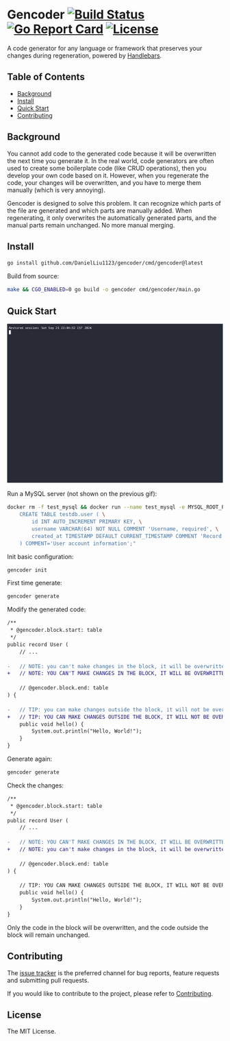 # Gencoder [![Build Status](https://img.shields.io/github/actions/workflow/status/DanielLiu1123/gencoder/build.yml)](https://github.com/DanielLiu1123/gencoder/actions) [![Go Report Card](https://goreportcard.com/badge/github.com/DanielLiu1123/gencoder)](https://goreportcard.com/report/github.com/DanielLiu1123/gencoder) [![License](https://img.shields.io/github/license/DanielLiu1123/gencoder)](./LICENSE)

A code generator for any language or framework that preserves your changes during regeneration, powered by [Handlebars](https://handlebarsjs.com/).

## Table of Contents

- [Background](#background)
- [Install](#install)
- [Quick Start](#quick-start)
- [Contributing](#contributing)

## Background

You cannot add code to the generated code because it will be overwritten the next time you generate it.
In the real world, code generators are often used to create some boilerplate code (like CRUD operations),
then you develop your own code based on it. However, when you regenerate the code, your changes will be overwritten,
and you have to merge them manually (which is very annoying).

Gencoder is designed to solve this problem. It can recognize which parts of the file are generated and which parts are manually added. 
When regenerating, it only overwrites the automatically generated parts,
and the manual parts remain unchanged. No more manual merging.

## Install

```bash
go install github.com/DanielLiu1123/gencoder/cmd/gencoder@latest
```

Build from source:

```bash
make && CGO_ENABLED=0 go build -o gencoder cmd/gencoder/main.go
```

## Quick Start

![gencoder.gif](website/static/img/gencoder.gif)

Run a MySQL server (not shown on the previous gif):

```bash
docker rm -f test_mysql && docker run --name test_mysql -e MYSQL_ROOT_PASSWORD=root -e MYSQL_DATABASE=testdb -p 3306:3306 -p 33060:33060 -id mysql:latest && sleep 10 && docker exec -i test_mysql mysql -uroot -proot -e "\
    CREATE TABLE testdb.user ( \
        id INT AUTO_INCREMENT PRIMARY KEY, \
        username VARCHAR(64) NOT NULL COMMENT 'Username, required', \
        created_at TIMESTAMP DEFAULT CURRENT_TIMESTAMP COMMENT 'Record creation timestamp' \
    ) COMMENT='User account information';"
```

Init basic configuration:

```bash
gencoder init
```

First time generate:

```bash
gencoder generate
```

Modify the generated code:

```diff
/**
 * @gencoder.block.start: table
 */
public record User (
    // ...

-   // NOTE: you can't make changes in the block, it will be overwritten by generating again
+   // NOTE: YOU CAN'T MAKE CHANGES IN THE BLOCK, IT WILL BE OVERWRITTEN BY GENERATING AGAIN

    // @gencoder.block.end: table
) {

-   // TIP: you can make changes outside the block, it will not be overwritten by generating again
+   // TIP: YOU CAN MAKE CHANGES OUTSIDE THE BLOCK, IT WILL NOT BE OVERWRITTEN BY GENERATING AGAIN
    public void hello() {
        System.out.println("Hello, World!");
    }
}
```

Generate again:

```bash
gencoder generate
```

Check the changes:

```diff
/**
 * @gencoder.block.start: table
 */
public record User (
    // ...

-   // NOTE: YOU CAN'T MAKE CHANGES IN THE BLOCK, IT WILL BE OVERWRITTEN BY GENERATING AGAIN
+   // NOTE: you can't make changes in the block, it will be overwritten by generating again

    // @gencoder.block.end: table
) {

    // TIP: YOU CAN MAKE CHANGES OUTSIDE THE BLOCK, IT WILL NOT BE OVERWRITTEN BY GENERATING AGAIN
    public void hello() {
        System.out.println("Hello, World!");
    }
}
```

Only the code in the block will be overwritten, and the code outside the block will remain unchanged.

## Contributing

The [issue tracker](https://github.com/DanielLiu1123/gencoder/issues) is the preferred channel for bug reports, feature requests and submitting pull requests.

If you would like to contribute to the project, please refer to [Contributing](./CONTRIBUTING.md).

## License

The MIT License.
